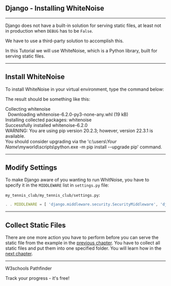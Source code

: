 ## Django - Installing WhiteNoise

___

Django does not have a built-in solution for serving static files, at least not in production when `DEBUG` has to be `False`.

We have to use a third-party solution to accomplish this.

In this Tutorial we will use WhiteNoise, which is a Python library, built for serving static files.

___

## Install WhiteNoise

To install WhiteNoise in your virtual environment, type the command below:

The result should be something like this:

Collecting whitenoise  
  Downloading whitenoise-6.2.0-py3-none-any.whl (19 kB)  
Installing collected packages: whitenoise  
Successfully installed whitenoise-6.2.0  
WARNING: You are using pip version 20.2.3; however, version 22.3.1 is available.  
You should consider upgrading via the 'c:\\users\\_Your Name_\\myworld\\scripts\\python.exe -m pip install --upgrade pip' command.

___

## Modify Settings

To make Django aware of you wanting to run WhitNoise, you have to specify it in the `MIDDLEWARE` list in `settings.py` file:

`my_tennis_club/my_tennis_club/settings.py`:

```jsx
. . MIDDLEWARE = [ 'django.middleware.security.SecurityMiddleware', 'django.contrib.sessions.middleware.SessionMiddleware', 'django.middleware.common.CommonMiddleware', 'django.middleware.csrf.CsrfViewMiddleware', 'django.contrib.auth.middleware.AuthenticationMiddleware', 'django.contrib.messages.middleware.MessageMiddleware', 'django.middleware.clickjacking.XFrameOptionsMiddleware', 'whitenoise.middleware.WhiteNoiseMiddleware', ]. .
```

___

## Collect Static Files

There are one more action you have to perform before you can serve the static file from the example in the [previous chapter](https://www.w3schools.com/django/django_add_static_files.php). You have to collect all static files and put them into one specified folder. You will learn how in the [next chapter](https://www.w3schools.com/django/django_collect_static_files.php).

___

W3schools Pathfinder

Track your progress - it's free!